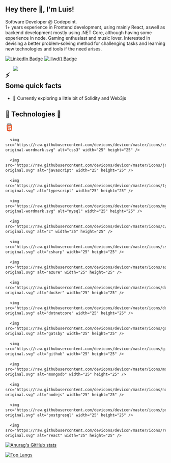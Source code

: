 <h2>Hey there 👋, I'm Luis!</h2>
<p> Software Developer @ Codepoint. <br>
    1+ years experience in Frontend development, using mainly React, aswell as backend development mostly using .NET Core, although having some experience in node. Gaming enthusiast and music lover. Interested in devising a better problem‐solving method for challenging tasks and learning new technologies and tools if the need arises.
</p>
<p>
    <a href="https://www.linkedin.com/in/luisleandro94/" target="_blank" rel="noreferrer"><img src="https://img.shields.io/badge/LinkedIn-0077B5?style=for-the-badge&logo=linkedin&logoColor=white"alt="LinkedIn Badge"></a> 
    <a href="https://www.luisleandro.net" target="_blank" rel="noreferrer"><img src="https://img.shields.io/badge/.llwd()-303030.svg?style=for-the-badge&logo=data%3Aimage%2Fpng%3Bbase64%2CiVBORw0KGgoAAAANSUhEUgAAAB4AAAAUCAMAAACtdX32AAAAeFBMVEUAAAAW370Q378Q374W4b0V4LwV37wV378V370U378V4LwU370W4b0U37oU3rsW4L0U37sV370V37wX4L0V370Q374V37wW4LwW37wX37wX370S37wU370V374V370Q378V3rwU370V3r8T37wV4L0Q3r8V37wV3r0ispB0AAAAKHRSTlMAgBAQf8%2FwMMAwv5D%2FQED%2FQJCQ%2F6AgoP%2BwsIBQcDBgIKDAMFDvENDQzNjJOgAAAK5JREFUeNp8kQV2w0AMRGVmz4YTM%2Fv%2BJyyZpG2bMf73tUxaDHP5Wjb9jum43vLnuY71S%2FtuQLT5ULdRnByQwpBW4cTxfPGEvsLkeMNd6MeTRF7glCKTOoNiZDyU1HlccA1NKxhvdfxeo%2BD0WIplvVduiKfUfkxkxKhWvKPmtr40RC3gr5xcxKae0BFVePR%2F7oNadqlmPfrDfqDB8CQ94zSsp1QO8%2BdAyQFnYoKEPwCXXwgsDGuMiAAAAABJRU5ErkJggg%3D%3D&textColor=16e0bd" alt=".llwd() Badge"></a>
    </p>

<img align="right" src="https://media.giphy.com/media/PiQejEf31116URju4V/giphy.gif" width="480" />
<h2>⚡️ Some quick facts</h2>
<ul>
    <li>🔭 Currently exploring a little bit of Solidity and Web3js</li>
</ul>
<h2>🚀 Technologies 🚀</h2>
<p align="left">
      <img src="https://raw.githubusercontent.com/devicons/devicon/master/icons/html5/html5-original-wordmark.svg" alt="html5" width="25" height="25" />
      
      <img src="https://raw.githubusercontent.com/devicons/devicon/master/icons/css3/css3-original-wordmark.svg" alt="css3" width="25" height="25" />
    
      <img src="https://raw.githubusercontent.com/devicons/devicon/master/icons/javascript/javascript-original.svg" alt="javascript" width="25" height="25" />
    
      <img src="https://raw.githubusercontent.com/devicons/devicon/master/icons/typescript/typescript-original.svg" alt="typescript" width="25" height="25" />
    
      <img src="https://raw.githubusercontent.com/devicons/devicon/master/icons/mysql/mysql-original-wordmark.svg" alt="mysql" width="25" height="25" />
    
      <img src="https://raw.githubusercontent.com/devicons/devicon/master/icons/c/c-original.svg" alt="c" width="25" height="25" />
    
      <img src="https://raw.githubusercontent.com/devicons/devicon/master/icons/csharp/csharp-original.svg" alt="csharp" width="25" height="25" />
    
      <img src="https://raw.githubusercontent.com/devicons/devicon/master/icons/azure/azure-original.svg" alt="azure" width="25" height="25" />
    
      <img src="https://raw.githubusercontent.com/devicons/devicon/master/icons/docker/docker-original.svg" alt="docker" width="25" height="25" />
    
      <img src="https://raw.githubusercontent.com/devicons/devicon/master/icons/dotnetcore/dotnetcore-original.svg" alt="dotnetcore" width="25" height="25" />
    
      <img src="https://raw.githubusercontent.com/devicons/devicon/master/icons/gatsby/gatsby-original.svg" alt="gatsby" width="25" height="25" />
    
      <img src="https://raw.githubusercontent.com/devicons/devicon/master/icons/github/github-original.svg" alt="github" width="25" height="25" />
    
      <img src="https://raw.githubusercontent.com/devicons/devicon/master/icons/mongodb/mongodb-original.svg" alt="mongodb" width="25" height="25" />
    
      <img src="https://raw.githubusercontent.com/devicons/devicon/master/icons/nodejs/nodejs-original.svg" alt="nodejs" width="25" height="25" />
    
      <img src="https://raw.githubusercontent.com/devicons/devicon/master/icons/postgresql/postgresql-original.svg" alt="postgresql" width="25" height="25" />
    
      <img src="https://raw.githubusercontent.com/devicons/devicon/master/icons/react/react-original.svg" alt="react" width="25" height="25" />
</p>



[![Anurag's GitHub stats](https://github-readme-stats.vercel.app/api?line_height=20&title_color=7A7ADB&icon_color=2234AE&text_color=D3D3D3&bg_color=0,000000,130F40&username=LuisLeandro94)](https://github.com/anuraghazra/github-readme-stats)

[![Top Langs](https://github-readme-stats.vercel.app/api/top-langs/?line_height=20&title_color=7A7ADB&icon_color=2234AE&text_color=D3D3D3&bg_color=0,000000,130F40&username=LuisLeandro94&layout=compact)](https://github.com/anuraghazra/github-readme-stats)
